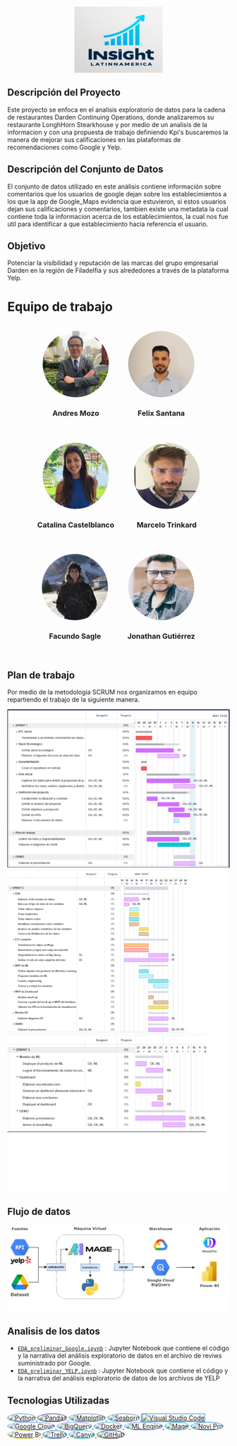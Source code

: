 <div align="center">
    <img src="imagenes/logo.jpeg" alt="wink" width="200" height="150">
</div>

## Descripción del Proyecto

Este proyecto se enfoca en el analisis exploratorio de datos para la cadena de restaurantes Darden Continuing Operations, donde analizaremos su restaurante LonghHorn Stearkhouse y por medio de un analisis de la informacion y con una propuesta de trabajo definiendo Kpi's buscaremos la manera de mejorar sus calificaciones en las plataformas de recomendaciones como Google y Yelp.

## Descripción del Conjunto de Datos

El conjunto de datos utilizado en este análisis contiene información sobre comentarios que los usuarios de google dejan sobre los establecimientos a los que la app de Google_Maps evidencia que estuvieron, si estos usuarios dejan sus calificaciones y comentarios, tambien existe una metadata la cual contiene toda la informacion acerca de los establecimientos, la cual nos fue util para identificar a que establecimiento hacia referencia el usuario.

## Objetivo

Potenciar la visibilidad y reputación de las marcas del grupo empresarial Darden en la región de Filadelfia y sus alrededores a través de la plataforma Yelp.

# Equipo de trabajo

<div align="center">
  <div style="display: inline-block; margin: 20px;">
    <img src="imagenes/Andrew.jpeg" alt="Foto de Persona 1" style="border-radius: 50%; width: 150px; height: 150px;">
    <h3>Andres Mozo</h3>
  </div>
  <div style="display: inline-block; margin: 20px;">
    <img src="imagenes/Felix.jpeg" alt="Foto de Persona 1" style="border-radius: 50%; width: 150px; height: 150px;">
    <h3>Felix Santana</h3>
  </div>
</div>
<div align="center">
  <div style="display: inline-block; margin: 20px;">
    <img src="imagenes/Catalina.jpeg" alt="Foto de Persona 1" style="border-radius: 50%; width: 150px; height: 150px;">
    <h3>Catalina Castelblanco</h3>
  </div>
  <div style="display: inline-block; margin: 20px;">
    <img src="imagenes/Marcelo.jpeg" alt="Foto de Persona 1" style="border-radius: 50%; width: 150px; height: 150px;">
    <h3>Marcelo Trinkard</h3>
  </div>
</div>
<div align="center">
  <div style="display: inline-block; margin: 20px;">
    <img src="imagenes/Facundo.jpeg" alt="Foto de Persona 1" style="border-radius: 50%; width: 150px; height: 150px;">
    <h3>Facundo Sagle</h3>
  </div>
  <div style="display: inline-block; margin: 20px;">
    <img src="imagenes/Jonathan.jpeg" alt="Foto de Persona 1" style="border-radius: 50%; width: 150px; height: 150px;">
    <h3>Jonathan Gutiérrez</h3>
  </div>
</div>


## Plan de trabajo

Por medio de la metodologia SCRUM nos organizamos en equipo repartiendo el trabajo de la siguiente manera.

<div style="text-align: center;">
    <img src="imagenes/sprint1.png" alt="wink" >
</div>
<div style="text-align: center;">
    <img src="imagenes/sprint2.png" alt="wink" >
</div>
<div style="text-align: center;">
    <img src="imagenes/sprint3.png" alt="wink" >
</div>

## Flujo de datos

<div style="text-align: center;">
    <img src="imagenes/pipeline.jpeg" alt="wink" >
</div>

## Analisis de los datos
- [`EDA_preliminar_Google.ipynb`](notebooks/eda_google.ipynb)
: Jupyter Notebook que contiene el código y la narrativa del análisis exploratorio de datos en el archivo de reviws suministrado por Google.
- [`EDA_preliminar_YELP.ipynb`](notebooks/eda_yelp.ipynb)
: Jupyter Notebook que contiene el código y la narrativa del análisis exploratorio de datos de los archivos de YELP

## Tecnologias Utilizadas

<a href="https://www.python.org/">
    <img src="https://img.shields.io/badge/Python-3776AB?style=for-the-badge&logo=python&logoColor=white" alt="Python" style="border-radius: 80%; border: 1px solid #3776AB;">
</a>
<a href="https://pandas.pydata.org/">
    <img src="https://img.shields.io/badge/pandas-150458?style=for-the-badge&logo=pandas&logoColor=white" alt="Pandas" style="border-radius: 50%; border: 1px solid #150458;">
</a>
<a href="https://matplotlib.org/">
    <img src="https://img.shields.io/badge/Matplotlib-3776AB?style=for-the-badge&logo=matplotlib&logoColor=white" alt="Matplotlib" style="border-radius: 50%; border: 1px solid #3776AB;">
</a>
<a href="https://seaborn.pydata.org/">
    <img src="https://img.shields.io/badge/Seaborn-3776AB?style=for-the-badge&logo=seaborn&logoColor=white" alt="Seaborn" style="border-radius: 50%; border: 1px solid #3776AB;">
</a>
<a href="https://code.visualstudio.com/">
    <img src="https://img.shields.io/badge/Visual_Studio_Code-007ACC?style=for-the-badge&logo=visual-studio-code&logoColor=white" alt="Visual Studio Code" style="border-radius: 50 %; border: 1px solid #007ACC;">
</a>
<a href="https://cloud.google.com/">
    <img src="https://img.shields.io/badge/Google_Cloud-4285F4?style=for-the-badge&logo=google-cloud&logoColor=white" alt="Google Cloud" style="border-radius: 50%; border: 1px solid #4285F4;">
</a>
<a href="https://cloud.google.com/bigquery/">
    <img src="https://img.shields.io/badge/BigQuery-4285F4?style=for-the-badge&logo=google-cloud&logoColor=white" alt="BigQuery" style="border-radius: 50%; border: 1px solid #4285F4;">
</a>
<a href="https://www.docker.com/">
    <img src="https://img.shields.io/badge/Docker-2496ED?style=for-the-badge&logo=docker&logoColor=white" alt="Docker" style="border-radius: 50%; border: 1px solid #2496ED;">
</a>
<a href="https://cloud.google.com/ai-platform/">
    <img src="https://img.shields.io/badge/ML_Engine-4285F4?style=for-the-badge&logo=google-cloud&logoColor=white" alt="ML Engine" style="border-radius: 50%; border: 1px solid #4285F4;">
</a>
<a href="https://magefile.org/">
    <img src="https://img.shields.io/badge/Mage-00ADD8?style=for-the-badge&logoColor=white" alt="Mage" style="border-radius: 50%; border: 1px solid #00ADD8;">
</a>
<a href="https://www.novipro.com/">
    <img src="https://img.shields.io/badge/Novi_Pro-006DB9?style=for-the-badge&logoColor=white" alt="Novi Pro" style="border-radius: 50%; border: 1px solid #006DB9;">
</a>
<a href="https://powerbi.microsoft.com/">
    <img src="https://img.shields.io/badge/Power_BI-F2C811?style=for-the-badge&logo=microsoft-power-bi&logoColor=white" alt="Power BI" style="border-radius: 50%; border: 1px solid #F2C811;">
</a>
<a href="https://trello.com/">
    <img src="https://img.shields.io/badge/Trello-0052CC?style=for-the-badge&logo=trello&logoColor=white" alt="Trello" style="border-radius: 50%; border: 1px solid #0052CC;">
</a>
<a href="https://www.canva.com/">
    <img src="https://img.shields.io/badge/Canva-00C4CC?style=for-the-badge&logo=canva&logoColor=white" alt="Canva" style="border-radius: 50%; border: 1px solid #00C4CC;">
</a>
<a href="https://github.com/">
    <img src="https://img.shields.io/badge/GitHub-181717?style=for-the-badge&logo=github&logoColor=white" alt="GitHub" style="border-radius: 50%; border: 1px solid #181717;">
</a>


